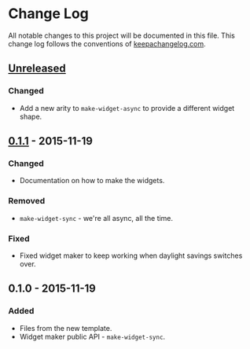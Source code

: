 # Change Log
All notable changes to this project will be documented in this file. This change log follows the conventions of [keepachangelog.com](http://keepachangelog.com/).

## [Unreleased][unreleased]
### Changed
- Add a new arity to `make-widget-async` to provide a different widget shape.

## [0.1.1] - 2015-11-19
### Changed
- Documentation on how to make the widgets.

### Removed
- `make-widget-sync` - we're all async, all the time.

### Fixed
- Fixed widget maker to keep working when daylight savings switches over.

## 0.1.0 - 2015-11-19
### Added
- Files from the new template.
- Widget maker public API - `make-widget-sync`.

[unreleased]: https://github.com/your-name/fast-data/compare/0.1.1...HEAD
[0.1.1]: https://github.com/your-name/fast-data/compare/0.1.0...0.1.1
